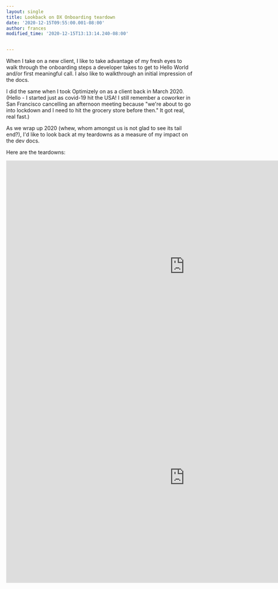 ```yaml
---
layout: single
title: Lookback on DX Onboarding teardown
date: '2020-12-15T09:55:00.001-08:00'
author: frances
modified_time: '2020-12-15T13:13:14.240-08:00'


---
```


When I take on a new client, I like to take advantage of my fresh eyes to walk through the onboarding steps a developer takes to get to Hello World and/or first meaningful call.  I also like to walkthrough an initial impression of the docs.


I did the same when I took Optimizely on as a client back in March 2020. (Hello - I started just as covid-19 hit the USA! I still remember a coworker in San Francisco cancelling an afternoon meeting because "we're about to go into lockdown and I need to hit the grocery store before then." It got real, real fast.)

As we wrap up 2020 (whew, whom amongst us is not glad to see its tail end?), I'd like to look back at my teardowns as a measure of my impact on the dev docs. 

Here are the teardowns:

<iframe src="https://docs.google.com/presentation/d/e/2PACX-1vQOG4mNWEJE-SiDPcxYJzK1SRhte8RaOnF8d_ZuxHH6da0JGCyE9AyrkzG04qtOWEsoQDi6QWCeSxHd/embed?start=false&loop=false&delayms=5000" frameborder="0" width="960" height="569" allowfullscreen="true" mozallowfullscreen="true" webkitallowfullscreen="true"></iframe>


<iframe src="https://docs.google.com/presentation/d/e/2PACX-1vT0yeU_IJPUrYDH0BVVpQZYrCaK791BIjaNe5eZz-HQf4cddy7Oq_nuwPJjq_QldIwEINrd3TndGCJU/embed?start=false&loop=false&delayms=5000" frameborder="0" width="960" height="569" allowfullscreen="true" mozallowfullscreen="true" webkitallowfullscreen="true"></iframe>

